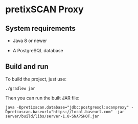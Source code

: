 pretixSCAN Proxy
================

System requirements
-------------------

* Java 8 or newer

* A PostgreSQL database

Build and run
-------------

To build the project, just use:

    ./gradlew jar
    
Then you can run the built JAR file:

    java -Dpretixscan.database="jdbc:postgresql:scanproxy" -Dpretixscan.baseurl="https://local.baseurl.com" -jar server/build/libs/server-1.0-SNAPSHOT.jar
